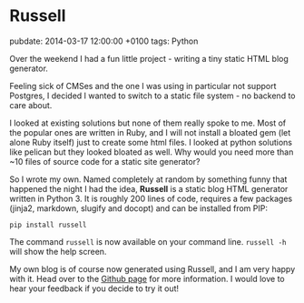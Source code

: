 # Russell
pubdate: 2014-03-17 12:00:00 +0100
tags: Python

Over the weekend I had a fun little project - writing a tiny static HTML blog generator.

Feeling sick of CMSes and the one I was using in particular not support Postgres, I decided I wanted to switch to a static file system - no backend to care about.

I looked at existing solutions but none of them really spoke to me. Most of the popular ones are written in Ruby, and I will not install a bloated gem (let alone Ruby itself) just to create some html files. I looked at python solutions like pelican but they looked bloated as well. Why would you need more than ~10 files of source code for a static site generator?

So I wrote my own. Named completely at random by something funny that happened the night I had the idea, **Russell** is a static blog HTML generator written in Python 3. It is roughly 200 lines of code, requires a few packages (jinja2, markdown, slugify and docopt) and can be installed from PIP:

	pip install russell

The command `russell` is now available on your command line. `russell -h` will show the help screen.

My own blog is of course now generated using Russell, and I am very happy with it. Head over to the [Github page](https://github.com/anlutro/russell) for more information. I would love to hear your feedback if you decide to try it out!